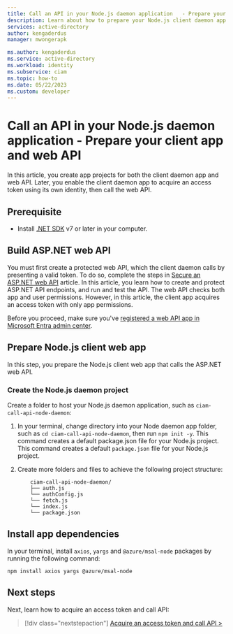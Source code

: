 ```yaml
---
title: Call an API in your Node.js daemon application   - Prepare your client app and web API
description: Learn about how to prepare your Node.js client daemon app and ASP.NET web API. The app you here prepare is what you configure later to sign in users, then call the web API.
services: active-directory
author: kengaderdus
manager: mwongerapk

ms.author: kengaderdus
ms.service: active-directory
ms.workload: identity
ms.subservice: ciam
ms.topic: how-to
ms.date: 05/22/2023
ms.custom: developer
---
```


# Call an API in your Node.js daemon application - Prepare your client app and web API

In this article, you create app projects for both the client daemon app and web API. Later, you enable the client daemon app to acquire an access token using its own identity, then call the web API.

## Prerequisite 

- Install [.NET SDK](https://dotnet.microsoft.com/learn/dotnet/hello-world-tutorial/install) v7 or later in your computer.

##  Build ASP.NET web API

You must first create a protected web API, which the client daemon calls by presenting a valid token. To do so, complete the steps in [Secure an ASP.NET web API](how-to-protect-web-api-dotnet-core-overview.md) article. In this article, you learn how to create and protect ASP.NET API endpoints, and run and test the API. The web API checks both app and user permissions. However, in this article, the client app acquires an access token with only app permissions.

Before you proceed, make sure you've [registered a web API app in Microsoft Entra admin center](how-to-daemon-node-call-api-prepare-tenant.md).

## Prepare Node.js client web app

In this step, you prepare the Node.js client web app that calls the ASP.NET web API.

### Create the Node.js daemon project

Create a folder to host your Node.js daemon application, such as `ciam-call-api-node-daemon`:

1. In your terminal, change directory into your Node daemon app folder, such as `cd ciam-call-api-node-daemon`, then run `npm init -y`. This command creates a default package.json file for your Node.js project. This command creates a default `package.json` file for your Node.js project.

1. Create more folders and files to achieve the following project structure:

    ```
        ciam-call-api-node-daemon/
        ├── auth.js
        └── authConfig.js
        └── fetch.js
        └── index.js 
        └── package.json
    ```

## Install app dependencies

In your terminal, install `axios`, `yargs` and `@azure/msal-node` packages by running the following command:

```console
npm install axios yargs @azure/msal-node   
```

## Next steps

Next, learn how to acquire an access token and call API:

> [!div class="nextstepaction"]
> [Acquire an access token and call API >](how-to-daemon-node-call-api-call-api.md)